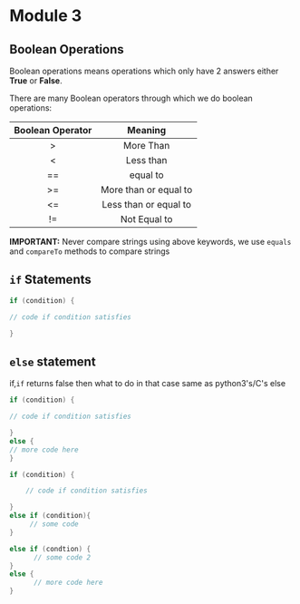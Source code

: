 # Module 3 

## Boolean Operations 

Boolean operations means operations which only have 2 answers either **True** or **False**. 

There are many Boolean operators through which we do boolean operations: 


| Boolean Operator 	|        Meaning        	|
|:----------------:	|:---------------------:	|
|         >        	|       More Than       	|
|         <        	|       Less than       	|
|        ==        	|        equal to       	|
|        >=        	| More than or equal to 	|
|        <=        	| Less than or equal to 	|
|        !=        	|      Not Equal to     	|


**IMPORTANT:** Never compare strings using above keywords, we use `equals` and `compareTo` methods to compare strings

## `if` Statements

```java
if (condition) { 

// code if condition satisfies

} 
```

## `else` statement

if,`if` returns false then what to do in that case same as python3's/C's else

```java
if (condition) { 

// code if condition satisfies

} 
else { 
// more code here 
} 
```
```java 
if (condition) { 

    // code if condition satisfies

} 
else if (condition){ 
     // some code 
}

else if (condtion) { 
      // some code 2
}
else { 
      // more code here 
} 



